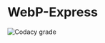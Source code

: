 # WebP-Express

![Codacy grade](https://img.shields.io/codacy/grade/9ad52d55f4934b63ac159e0105899a09?logo=codacy)
